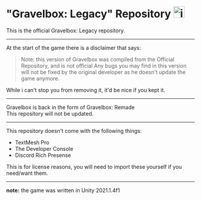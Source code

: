 # "Gravelbox: Legacy" Repository <img src="https://github.com/thepercentageguy/Gravelbox/blob/main/Assets/Sprites/gravelbox.png" alt="icon" width="30"/>

This is the official Gravelbox: Legacy repository.

---
At the start of the game there is a disclaimer that says:
> Note: this version of Gravelbox was compiled from the Official Repository, and is not official
> Any bugs you may find in this version will not be fixed by the original developer as he doesn't update the game anymore.

While i can't stop you from removing it, it'd be nice if you kept it.

---
Gravelbox is back in the form of Gravelbox: Remade<br>
This repository will not be updated.

---
This repository doesn't come with the following things:
* TextMesh Pro
* The Developer Console
* Discord Rich Presense

This is for license reasons, you will need to import these yourself if you need/want them.

---
**note:** the game was written in Unity 2021.1.4f1
